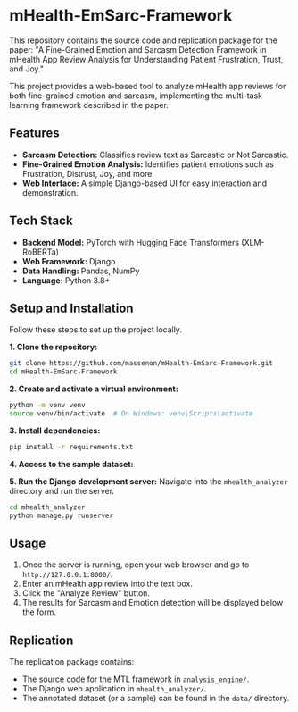 # mHealth-EmSarc-Framework

This repository contains the source code and replication package for the paper: "A Fine-Grained Emotion and Sarcasm Detection Framework in mHealth App Review Analysis for Understanding Patient Frustration, Trust, and Joy."

This project provides a web-based tool to analyze mHealth app reviews for both fine-grained emotion and sarcasm, implementing the multi-task learning framework described in the paper.

## Features
-   **Sarcasm Detection:** Classifies review text as Sarcastic or Not Sarcastic.
-   **Fine-Grained Emotion Analysis:** Identifies patient emotions such as Frustration, Distrust, Joy, and more.
-   **Web Interface:** A simple Django-based UI for easy interaction and demonstration.

## Tech Stack
-   **Backend Model:** PyTorch with Hugging Face Transformers (XLM-RoBERTa)
-   **Web Framework:** Django
-   **Data Handling:** Pandas, NumPy
-   **Language:** Python 3.8+

## Setup and Installation

Follow these steps to set up the project locally.

**1. Clone the repository:**
```bash
git clone https://github.com/massenon/mHealth-EmSarc-Framework.git
cd mHealth-EmSarc-Framework
```

**2. Create and activate a virtual environment:**
```bash
python -m venv venv
source venv/bin/activate  # On Windows: venv\Scripts\activate
```

**3. Install dependencies:**
```bash
pip install -r requirements.txt
```

**4. Access to the sample dataset:**

**5. Run the Django development server:**
Navigate into the `mhealth_analyzer` directory and run the server.
```bash
cd mhealth_analyzer
python manage.py runserver
```

## Usage
1.  Once the server is running, open your web browser and go to `http://127.0.0.1:8000/`.
2.  Enter an mHealth app review into the text box.
3.  Click the "Analyze Review" button.
4.  The results for Sarcasm and Emotion detection will be displayed below the form.

## Replication
The replication package contains:
-   The source code for the MTL framework in `analysis_engine/`.
-   The Django web application in `mhealth_analyzer/`.
-   The annotated dataset (or a sample) can be found in the `data/` directory.